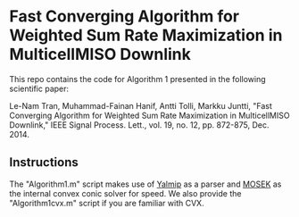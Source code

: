 # Fast Converging Algorithm for Weighted Sum Rate Maximization in MulticellMISO Downlink

This repo contains the code for Algorithm 1 presented in the following scientific paper:

Le-Nam Tran, Muhammad-Fainan Hanif, Antti Tolli, Markku Juntti, "Fast Converging Algorithm for Weighted Sum Rate Maximization in MulticellMISO Downlink," IEEE Signal Process. Lett., vol. 19, no. 12, pp. 872-875, Dec. 2014.

## Instructions
The "Algorithm1.m" script makes use of [Yalmip](https://yalmip.github.io/) as a parser and [MOSEK](https://www.mosek.com/) as the internal convex conic solver for speed. We also provide the "Algorithm1cvx.m" script if you are familiar with CVX.